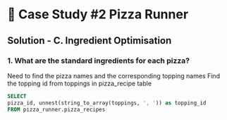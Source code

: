 # 🍕 Case Study #2 Pizza Runner

## Solution - C. Ingredient Optimisation

### 1. What are the standard ingredients for each pizza?
Need to find the pizza names and the corresponding topping names
Find the topping id from toppings in pizza_recipe table
````sql
SELECT 
pizza_id, unnest(string_to_array(toppings, ', ')) as topping_id
FROM pizza_runner.pizza_recipes
````
